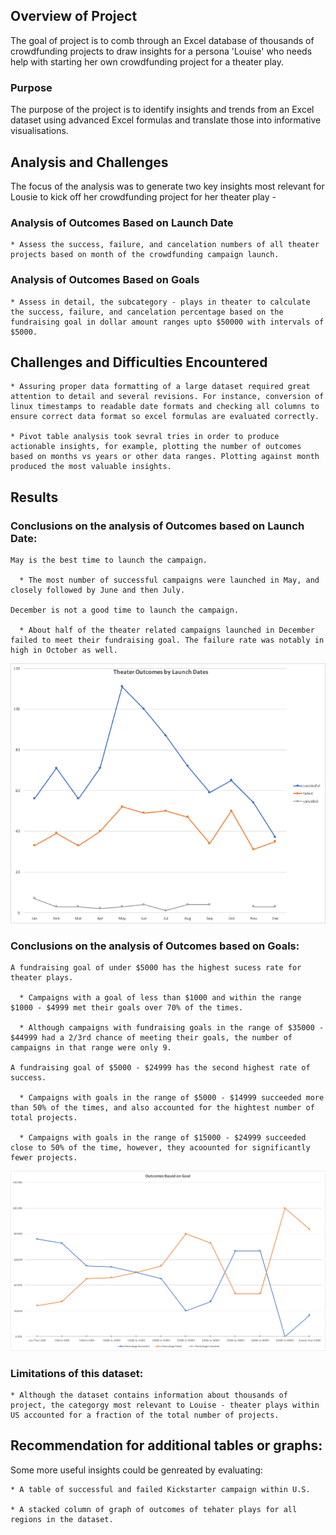 
## Overview of Project

The goal of project is to comb through an Excel database of thousands of crowdfunding projects to draw insights for a persona 'Louise' who needs help with starting her own crowdfunding project for a theater play.


### Purpose

The purpose of the project is to identify insights and trends from an Excel dataset using advanced Excel formulas and translate those into informative visualisations.


## Analysis and Challenges

The focus of the analysis was to generate two key insights most relevant for Lousie to kick off her crowdfunding project for her theater play -

  ### Analysis of Outcomes Based on Launch Date
  
    * Assess the success, failure, and cancelation numbers of all theater projects based on month of the crowdfunding campaign launch.

  ### Analysis of Outcomes Based on Goals
  
    * Assess in detail, the subcategory - plays in theater to calculate the success, failure, and cancelation percentage based on the fundraising goal in dollar amount ranges upto $50000 with intervals of $5000.

  ## Challenges and Difficulties Encountered
  
    * Assuring proper data formatting of a large dataset required great attention to detail and several revisions. For instance, conversion of linux timestamps to readable date formats and checking all columns to ensure correct data format so excel formulas are evaluated correctly.
      
    * Pivot table analysis took sevral tries in order to produce actionable insights, for example, plotting the number of outcomes based on months vs years or other data ranges. Plotting against month produced the most valuable insights.
      

## Results

  ### Conclusions on the analysis of Outcomes based on Launch Date:

    May is the best time to launch the campaign.
    
      * The most number of successful campaigns were launched in May, and closely followed by June and then July.

    December is not a good time to launch the campaign.
    
      * About half of the theater related campaigns launched in December failed to meet their fundraising goal. The failure rate was notably in high in October as well.
      
      
![Outcomes based on Launch Date](https://github.com/divitaN-dev/kickstarter-analysis/blob/main/resources/Theater_Outcomes_vs_Launch.png)

      

  ### Conclusions on the analysis of Outcomes based on Goals:

    A fundraising goal of under $5000 has the highest sucess rate for theater plays.
    
      * Campaigns with a goal of less than $1000 and within the range $1000 - $4999 met their goals over 70% of the times.
      
      * Although campaigns with fundraising goals in the range of $35000 - $44999 had a 2/3rd chance of meeting their goals, the number of campaigns in that range were only 9.

    A fundraising goal of $5000 - $24999 has the second highest rate of success.
    
      * Campaigns with goals in the range of $5000 - $14999 succeeded more than 50% of the times, and also accounted for the hightest number of total projects.
      
      * Campaigns with goals in the range of $15000 - $24999 succeeded close to 50% of the time, however, they acoounted for significantly fewer projects.
      
      
![Outcomes based on Goals](https://github.com/divitaN-dev/kickstarter-analysis/blob/main/resources/Outcomes_vs_Goals.png)

      

 ### Limitations of this dataset:
    * Although the dataset contains information about thousands of project, the categorgy most relevant to Louise - theater plays within US accounted for a fraction of the total number of projects.

## Recommendation for additional tables or graphs:
  
  Some more useful insights could be genreated by evaluating:
  
    * A table of successful and failed Kickstarter campaign within U.S.
    
    * A stacked column of graph of outcomes of tehater plays for all regions in the dataset.


